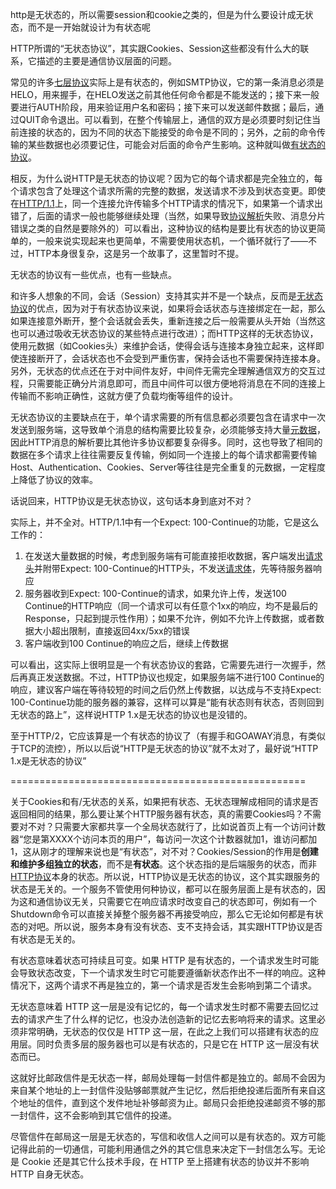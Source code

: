 http是无状态的，所以需要session和cookie之类的，但是为什么要设计成无状态，而不是一开始就设计为有状态呢



HTTP所谓的“无状态协议”，其实跟Cookies、Session这些都没有什么大的联系，它描述的主要是通信协议层面的问题。

常见的许多[七层协议](https://www.zhihu.com/search?q=七层协议&search_source=Entity&hybrid_search_source=Entity&hybrid_search_extra={"sourceType"%3A"answer"%2C"sourceId"%3A527748675})实际上是有状态的，例如SMTP协议，它的第一条消息必须是HELO，用来握手，在HELO发送之前其他任何命令都是不能发送的；接下来一般要进行AUTH阶段，用来验证用户名和密码；接下来可以发送邮件数据；最后，通过QUIT命令退出。可以看到，在整个传输层上，通信的双方是必须要时刻记住当前连接的状态的，因为不同的状态下能接受的命令是不同的；另外，之前的命令传输的某些数据也必须要记住，可能会对后面的命令产生影响。这种就叫做[有状态的协议](https://www.zhihu.com/search?q=有状态的协议&search_source=Entity&hybrid_search_source=Entity&hybrid_search_extra={"sourceType"%3A"answer"%2C"sourceId"%3A527748675})。

相反，为什么说HTTP是无状态的协议呢？因为它的每个请求都是完全独立的，每个请求包含了处理这个请求所需的完整的数据，发送请求不涉及到状态变更。即使在[HTTP/1.1](https://www.zhihu.com/search?q=HTTP%2F1.1&search_source=Entity&hybrid_search_source=Entity&hybrid_search_extra={"sourceType"%3A"answer"%2C"sourceId"%3A527748675})上，同一个连接允许传输多个HTTP请求的情况下，如果第一个请求出错了，后面的请求一般也能够继续处理（当然，如果导致[协议解析](https://www.zhihu.com/search?q=协议解析&search_source=Entity&hybrid_search_source=Entity&hybrid_search_extra={"sourceType"%3A"answer"%2C"sourceId"%3A527748675})失败、消息分片错误之类的自然是要除外的）可以看出，这种协议的结构是要比有状态的协议更简单的，一般来说实现起来也更简单，不需要使用状态机，一个循环就行了——不过，HTTP本身很复杂，这是另一个故事了，这里暂时不提。

无状态的协议有一些优点，也有一些缺点。

和许多人想象的不同，会话（Session）支持其实并不是一个缺点，反而是[无状态协议](https://www.zhihu.com/search?q=无状态协议&search_source=Entity&hybrid_search_source=Entity&hybrid_search_extra={"sourceType"%3A"answer"%2C"sourceId"%3A527748675})的优点，因为对于有状态协议来说，如果将会话状态与连接绑定在一起，那么如果连接意外断开，整个会话就会丢失，重新连接之后一般需要从头开始（当然这也可以通过吸收无状态协议的某些特点进行改进）；而HTTP这样的无状态协议，使用元数据（如Cookies头）来维护会话，使得会话与连接本身独立起来，这样即使连接断开了，会话状态也不会受到严重伤害，保持会话也不需要保持连接本身。另外，无状态的优点还在于对中间件友好，中间件无需完全理解通信双方的交互过程，只需要能正确分片消息即可，而且中间件可以很方便地将消息在不同的连接上传输而不影响正确性，这就方便了负载均衡等组件的设计。

无状态协议的主要缺点在于，单个请求需要的所有信息都必须要包含在请求中一次发送到服务端，这导致单个消息的结构需要比较复杂，必须能够支持大量[元数据](https://www.zhihu.com/search?q=元数据&search_source=Entity&hybrid_search_source=Entity&hybrid_search_extra={"sourceType"%3A"answer"%2C"sourceId"%3A527748675})，因此HTTP消息的解析要比其他许多协议都要复杂得多。同时，这也导致了相同的数据在多个请求上往往需要反复传输，例如同一个连接上的每个请求都需要传输Host、Authentication、Cookies、Server等往往是完全重复的元数据，一定程度上降低了协议的效率。



话说回来，HTTP协议是无状态协议，这句话本身到底对不对？

实际上，并不全对。HTTP/1.1中有一个Expect: 100-Continue的功能，它是这么工作的：

1. 在发送大量数据的时候，考虑到服务端有可能直接拒收数据，客户端发出[请求头](https://www.zhihu.com/search?q=请求头&search_source=Entity&hybrid_search_source=Entity&hybrid_search_extra={"sourceType"%3A"answer"%2C"sourceId"%3A527748675})并附带Expect: 100-Continue的HTTP头，不发送[请求体](https://www.zhihu.com/search?q=请求体&search_source=Entity&hybrid_search_source=Entity&hybrid_search_extra={"sourceType"%3A"answer"%2C"sourceId"%3A527748675})，先等待服务器响应
2. 服务器收到Expect: 100-Continue的请求，如果允许上传，发送100 Continue的HTTP响应（同一个请求可以有任意个1xx的响应，均不是最后的Response，只起到提示性作用）；如果不允许，例如不允许上传数据，或者数据大小超出限制，直接返回4xx/5xx的错误
3. 客户端收到100 Continue的响应之后，继续上传数据

可以看出，这实际上很明显是一个有状态协议的套路，它需要先进行一次握手，然后再真正发送数据。不过，HTTP协议也规定，如果服务端不进行100 Continue的响应，建议客户端在等待较短的时间之后仍然上传数据，以达成与不支持Expect: 100-Continue功能的服务器的兼容，这样可以算是“能有状态则有状态，否则回到无状态的路上”，这样说HTTP 1.x是无状态的协议也是没错的。

至于HTTP/2，它应该算是一个有状态的协议了（有握手和GOAWAY消息，有类似于TCP的流控），所以以后说“HTTP是无状态的协议”就不太对了，最好说“HTTP 1.x是无状态的协议”



===================================================



关于Cookies和有/无状态的关系，如果把有状态、无状态理解成相同的请求是否返回相同的结果，那么要让某个HTTP服务器有状态，真的需要Cookies吗？不需要对不对？只需要大家都共享一个全局状态就行了，比如说首页上有一个访问计数器“您是第XXXX个访问本页的用户”，每访问一次这个计数器就加1，谁访问都加1，这从刚才的理解来说也是“有状态”，对不对？Cookies/Session的作用是**创建和维护多组独立的状态**，而不是**有状态**。这个状态指的是后端服务的状态，而非[HTTP协议](https://www.zhihu.com/search?q=HTTP协议&search_source=Entity&hybrid_search_source=Entity&hybrid_search_extra={"sourceType"%3A"answer"%2C"sourceId"%3A527748675})本身的状态。所以说，HTTP协议是无状态的协议，这个其实跟服务的状态是无关的。一个服务不管使用何种协议，都可以在服务层面上是有状态的，因为这和通信协议无关，只需要它在响应请求时改变自己的状态即可，例如有一个Shutdown命令可以直接关掉整个服务器不再接受响应，那么它无论如何都是有状态的对吧。所以说，服务本身有没有状态、支不支持会话，其实跟HTTP协议是否有状态是无关的。





有状态意味着状态可持续且可变。如果 HTTP 是有状态的，一个请求发生时可能会导致状态改变，下一个请求发生时它可能要遵循新状态作出不一样的响应。这种情况下，这两个请求不再是独立的，第一个请求是否发生会影响到第二个请求。

无状态意味着 HTTP 这一层是没有记忆的，每一个请求发生时都不需要去回忆过去的请求产生了什么样的记忆，也没办法创造新的记忆去影响将来的请求。这里必须非常明确，无状态的仅仅是 HTTP 这一层，在此之上我们可以搭建有状态的应用层。同时负责多层的服务器也可以是有状态的，只是它在 HTTP 这一层没有状态而已。

这就好比邮政信件是无状态一样，邮局处理每一封信件都是独立的。邮局不会因为来自某个地址的上一封信件没贴够邮票就产生记忆，然后拒绝投递后面所有来自这个地址的信件，直到这个发件地址补够邮资为止。邮局只会拒绝投递邮资不够的那一封信件，这不会影响到其它信件的投递。

尽管信件在邮局这一层是无状态的，写信和收信人之间可以是有状态的。双方可能记得此前的一切通信，可能利用通信之外的其它信息来决定下一封信怎么写。无论是 Cookie 还是其它什么技术手段，在 HTTP 至上搭建有状态的协议并不影响 HTTP 自身无状态。